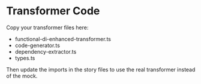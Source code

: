 # Transformer Code

Copy your transformer files here:

- functional-di-enhanced-transformer.ts
- code-generator.ts  
- dependency-extractor.ts
- types.ts

Then update the imports in the story files to use the real transformer instead of the mock.
